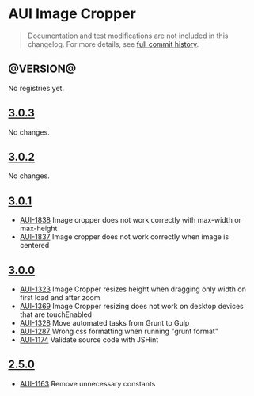 # AUI Image Cropper

> Documentation and test modifications are not included in this changelog. For more details, see [full commit history](https://github.com/liferay/alloy-ui/commits/master/src/aui-image-cropper).

## @VERSION@

No registries yet.

## [3.0.3](https://github.com/liferay/alloy-ui/releases/tag/3.0.3)

No changes.

## [3.0.2](https://github.com/liferay/alloy-ui/releases/tag/3.0.2)

No changes.

## [3.0.1](https://github.com/liferay/alloy-ui/releases/tag/3.0.1)

* [AUI-1838](https://issues.liferay.com/browse/AUI-1838) Image cropper does not work correctly with max-width or max-height
* [AUI-1837](https://issues.liferay.com/browse/AUI-1837) Image cropper does not work correctly when image is centered

## [3.0.0](https://github.com/liferay/alloy-ui/releases/tag/3.0.0)

* [AUI-1323](https://issues.liferay.com/browse/AUI-1323) Image Cropper resizes height when dragging only width on first load and after zoom
* [AUI-1369](https://issues.liferay.com/browse/AUI-1369) Image Cropper resizing does not work on desktop devices that are touchEnabled
* [AUI-1328](https://issues.liferay.com/browse/AUI-1328) Move automated tasks from Grunt to Gulp
* [AUI-1287](https://issues.liferay.com/browse/AUI-1287) Wrong css formatting when running "grunt format"
* [AUI-1174](https://issues.liferay.com/browse/AUI-1174) Validate source code with JSHint

## [2.5.0](https://github.com/liferay/alloy-ui/releases/tag/2.5.0)

* [AUI-1163](https://issues.liferay.com/browse/AUI-1163) Remove unnecessary constants
